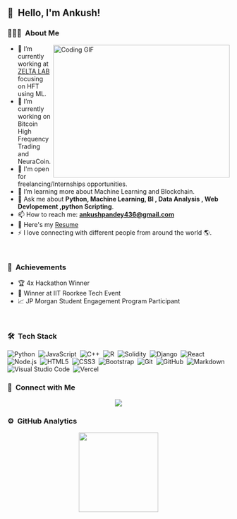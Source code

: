 ## 👋 &nbsp;Hello, I'm Ankush!

### 👨🏻‍💻 &nbsp;About Me

<a target="_blank">
  <img align="right" top="500" height="300" width="400" alt="Coding GIF" src="https://media.giphy.com/media/SWoSkN6DxTszqIKEqv/giphy.gif">
</a>

- 🔭 I’m currently working at [ZELTA LAB](https://zeltalabs.com/) focusing on HFT using ML.
- 🌱 I’m currently working on Bitcoin High Frequency Trading and NeuraCoin.
- 🤝 I'm open for freelancing/Internships opportunities.
- 🌱 I’m learning more about Machine Learning and Blockchain.
- 💬 Ask me about **Python, Machine Learning, BI , Data Analysis , Web Devlopement ,python Scripting**.
- 📫 How to reach me: **ankushpandey436@gmail.com**
- 📄 Here's my [Resume](https://github.com/Ankush2201/Ankush2201/files/15008271/Ankushpandey_2ndyear_CSEDS_60009230211.pdf)
- ⚡  I love connecting with different people from around the world 🌎.

<br/>

### 🎉 &nbsp;Achievements


- 🏆 4x Hackathon Winner
- 🥇 Winner at IIT Roorkee Tech Event
- 📈 JP Morgan Student Engagement Program Participant

<br/>

### 🛠 &nbsp;Tech Stack

![Python](https://img.shields.io/badge/-Python-333333?style=flat&logo=python)&nbsp;
![JavaScript](https://img.shields.io/badge/-JavaScript-333333?style=flat&logo=javascript)&nbsp;
![C++](https://img.shields.io/badge/-C++-333333?style=flat&logo=C%2B%2B&logoColor=00599C)&nbsp;
![R](https://img.shields.io/badge/-R-333333?style=flat&logo=R&logoColor=276DC3)&nbsp;
![Solidity](https://img.shields.io/badge/-Solidity-333333?style=flat&logo=solidity)&nbsp;
![Django](https://img.shields.io/badge/-Django-333333?style=flat&logo=django)&nbsp;
![React](https://img.shields.io/badge/-React-333333?style=flat&logo=react)&nbsp;
![Node.js](https://img.shields.io/badge/-Node.js-333333?style=flat&logo=node.js)&nbsp;
![HTML5](https://img.shields.io/badge/-HTML5-333333?style=flat&logo=HTML5)&nbsp;
![CSS3](https://img.shields.io/badge/-CSS3-333333?style=flat&logo=CSS3&logoColor=1572B6)&nbsp;
![Bootstrap](https://img.shields.io/badge/-Bootstrap-333333?style=flat&logo=bootstrap&logoColor=563D7C)&nbsp;
![Git](https://img.shields.io/badge/-Git-333333?style=flat&logo=git)&nbsp;
![GitHub](https://img.shields.io/badge/-GitHub-333333?style=flat&logo=github)&nbsp;
![Markdown](https://img.shields.io/badge/-Markdown-333333?style=flat&logo=markdown)&nbsp;
![Visual Studio Code](https://img.shields.io/badge/-Visual%20Studio%20Code-333333?style=flat&logo=visual-studio-code&logoColor=007ACC)&nbsp;
![Vercel](https://img.shields.io/badge/-Vercel-333333?style=flat&logo=vercel)&nbsp;

### 🤝 &nbsp;Connect with Me

<p align="center">
<a href="mailto:ankushpandey436@gmail.com"><img src="https://img.shields.io/badge/-ankushpandey436@gmail.com-D14836?style=flat-square&logo=Gmail&logoColor=white"/></a>
</p>

### ⚙️ &nbsp;GitHub Analytics

<p align="center">
<a href="https://github.com/Ankush2201">
  <img height="180em" src="https://github-readme-stats.vercel.app/api/top-langs/?username=Ankush2201&layout=compact&theme=vue-dark"/>
</a>
</p>

